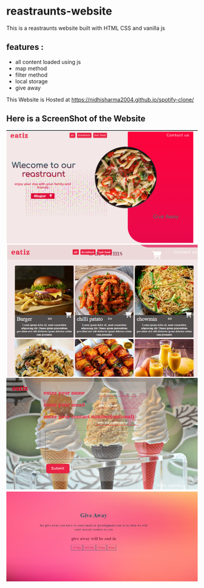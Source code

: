# reastraunts-website
This is a reastraunts website built with HTML CSS and vanilla js

## features :
* all content loaded using js
* map method
* filter method
* local storage
* give away


This Website is Hosted at https://nidhisharma2004.github.io/spotify-clone/

## Here is a ScreenShot of the Website
<img src="assets/images/Screenshot 1.png"></img>
<img src="assets/images/Screenshot 5.png"></img>
<img src="assets/images/Screenshot 3.png"></img>
<img src="assets/images/Screenshot 4.png"></img>
